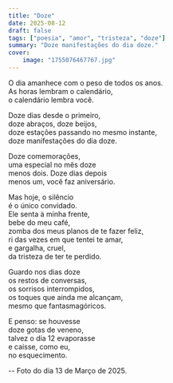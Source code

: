 ```yaml
---
title: "Doze"
date: 2025-08-12
draft: false
tags: ["poesia", "amor", "tristeza", "doze"]
summary: "Doze manifestações do dia doze."
cover:
    image: "1755076467767.jpg"
---
```


O dia amanhece com o peso de todos os anos.<br>
As horas lembram o calendário,<br>
o calendário lembra você.<br>

Doze dias desde o primeiro,<br>
doze abraços, doze beijos,<br>
doze estações passando no mesmo instante,<br>
doze manifestações do dia doze.<br>

Doze comemorações,<br>
uma especial no mês doze<br>
menos dois. Doze dias depois<br>
menos um, você faz aniversário.<br>

Mas hoje, o silêncio<br>
é o único convidado.<br>
Ele senta à minha frente,<br>
bebe do meu café,<br>
zomba dos meus planos de te fazer feliz,<br>
ri das vezes em que tentei te amar,<br>
e gargalha, cruel,<br>
da tristeza de ter te perdido.<br>

Guardo nos dias doze<br>
os restos de conversas,<br>
os sorrisos interrompidos,<br>
os toques que ainda me alcançam,<br>
mesmo que fantasmagóricos.<br>

E penso: se houvesse<br>
doze gotas de veneno,<br>
talvez o dia 12 evaporasse<br>
e caísse, como eu,<br>
no esquecimento.

--
Foto do dia 13 de Março de 2025.
